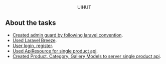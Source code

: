 <p align="center">UIHUT</p>


## About the tasks

- [Created admin guard by following laravel convention]().
- [Used Laravel Breeze]().
- [User login, register]().
- [Used ApiResource for single product api]().
- [Created Product, Category, Gallery Models to server single product api]().

